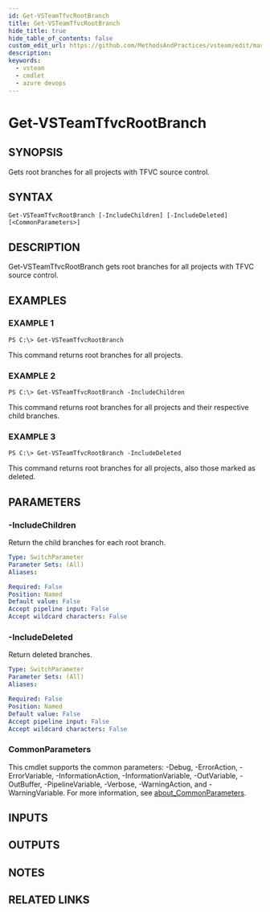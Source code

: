 ```yaml
---
id: Get-VSTeamTfvcRootBranch
title: Get-VSTeamTfvcRootBranch
hide_title: true
hide_table_of_contents: false
custom_edit_url: https://github.com/MethodsAndPractices/vsteam/edit/master/.docs/Get-VSTeamTfvcRootBranch.md
description: 
keywords:
  - vsteam
  - cmdlet
  - azure devops
---
```


# Get-VSTeamTfvcRootBranch

## SYNOPSIS
Gets root branches for all projects with TFVC source control.

## SYNTAX

```
Get-VSTeamTfvcRootBranch [-IncludeChildren] [-IncludeDeleted] [<CommonParameters>]
```

## DESCRIPTION
Get-VSTeamTfvcRootBranch gets root branches for all projects with TFVC source control.

## EXAMPLES

### EXAMPLE 1
```
PS C:\> Get-VSTeamTfvcRootBranch
```

This command returns root branches for all projects.

### EXAMPLE 2
```
PS C:\> Get-VSTeamTfvcRootBranch -IncludeChildren
```

This command returns root branches for all projects and their respective child branches.

### EXAMPLE 3
```
PS C:\> Get-VSTeamTfvcRootBranch -IncludeDeleted
```

This command returns root branches for all projects, also those marked as deleted.

## PARAMETERS

### -IncludeChildren
Return the child branches for each root branch.

```yaml
Type: SwitchParameter
Parameter Sets: (All)
Aliases:

Required: False
Position: Named
Default value: False
Accept pipeline input: False
Accept wildcard characters: False
```

### -IncludeDeleted
Return deleted branches.

```yaml
Type: SwitchParameter
Parameter Sets: (All)
Aliases:

Required: False
Position: Named
Default value: False
Accept pipeline input: False
Accept wildcard characters: False
```

### CommonParameters
This cmdlet supports the common parameters: -Debug, -ErrorAction, -ErrorVariable, -InformationAction, -InformationVariable, -OutVariable, -OutBuffer, -PipelineVariable, -Verbose, -WarningAction, and -WarningVariable. For more information, see [about_CommonParameters](http://go.microsoft.com/fwlink/?LinkID=113216).

## INPUTS

## OUTPUTS

## NOTES

## RELATED LINKS

